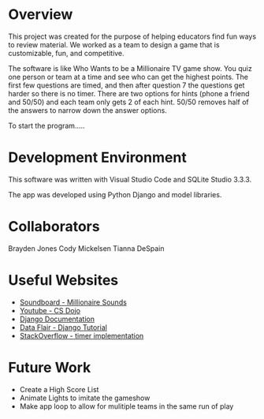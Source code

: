 # Overview

This project was created for the purpose of helping educators find fun ways to
review material. We worked as a team to design a game that is customizable, fun,
and competitive.

The software is like Who Wants to be a Millionaire TV game show. You quiz one
person or team at a time and see who can get the highest points. The first few
questions are timed, and then after question 7 the questions get harder so there
is no timer. There are two options for hints (phone a friend and 50/50)
and each team only gets 2 of each hint. 50/50 removes half of the answers to
narrow down the answer options.

To start the program.....

# Development Environment

This software was written with Visual Studio Code and SQLite Studio 3.3.3.

The app was developed using Python Django and model libraries.

# Collaborators

Brayden Jones
Cody Mickelsen
Tianna DeSpain

# Useful Websites

- [Soundboard - Millionaire Sounds](https://www.soundboard.com/sb/onemilliondollars)
- [Youtube - CS Dojo](https://www.youtube.com/watch?v=h7rvyDK70FA&list=PLBZBJbE_rGRXBhJNdKbN7IUy-ctlOFxA1&index=2)
- [Django Documentation](https://docs.djangoproject.com/en/4.0/topics/db/models/)
- [Data Flair - Django Tutorial](https://data-flair.training/blogs/create-quiz-application-python-django/)
- [StackOverflow - timer implementation](https://stackoverflow.com/questions/10603409/how-to-implement-countdown-timer-in-django)

# Future Work

- Create a High Score List
- Animate Lights to imitate the gameshow
- Make app loop to allow for mulitiple teams in the same run of play
